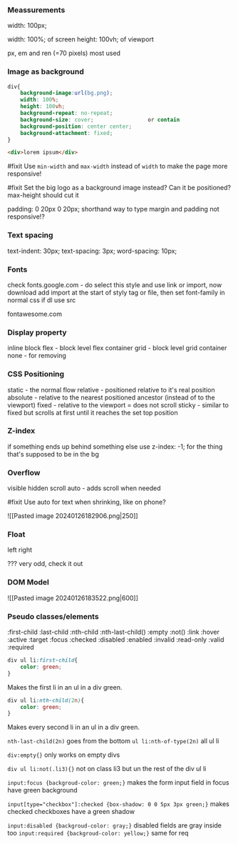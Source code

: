 
### Meassurements

width:  100px;

width: 100%;      of  screen
height: 100vh;    of viewport

px, em and ren (=70 pixels) most used

### Image as background

```css
div{
	background-image:url(bg.png);
	width: 100%;
	height: 100vh;
	background-repeat: no-repeat;
	background-size: cover;                 or contain
	background-position: center center;
    background-attachment: fixed;
}
```

```html
<div>lorem ipsum</div>
```

#fixit Use `min-width` and `max-width` instead of `width` to make the page more responsive!

#fixit Set the big logo as a background image instead?  Can it be positioned? max-height should cut it

padding: 0 20px 0 20px; shorthand way to type
margin and padding not responsive!?

### Text spacing

text-indent: 30px;
text-spacing: 3px;
word-spacing: 10px;

### Fonts

check fonts.google.com - do select this style and use link or import, now download
add import at the start of styly tag or file, then set font-family in normal css
if dl  use src

fontawesome.com

### Display property

inline
block
flex - block level flex container
grid - block level grid container
none - for removing

### CSS Positioning

static - the normal flow
relative - positioned relative to it's real position
absolute - relative to the nearest positioned ancestor (instead of to the viewport)
fixed - relative to the viewport = does not scroll
sticky - similar to fixed but scrolls at first until it reaches the set top position

### Z-index

if something ends up behind something else use
z-index: -1; for the thing that's  supposed to be in the bg

### Overflow

visible
hidden
scroll
auto - adds scroll when needed

#fixit Use auto for text when shrinking, like on phone?

![[Pasted image 20240126182906.png|250]]

### Float

left
right

??? very odd, check it out

### DOM Model

![[Pasted image 20240126183522.png|600]]

### Pseudo classes/elements

:first-child
:last-child
:nth-child
:nth-last-child()
:empty
:not()
:link
:hover
:active
:target
:focus
:checked
:disabled
:enabled
:invalid
:read-only
:valid
:required

```css
div ul li:first-child{
    color: green;
}
```
Makes the first li in an ul in a div green.

```css
div ul li:nth-child(2n){
    color: green;
}
```
Makes every second li in an ul in a div green.

`nth-last-child(2n)` goes from the bottom
`ul li:nth-of-type(2n)` all ul li

`div:empty{}` only works on empty divs

`div ul li:not(.li3){}` not on class li3 but un the rest of the div ul li

`input:focus {backgroud-color: green;}` makes the form input field in focus have green background

`input[type="checkbox"]:checked {box-shadow: 0 0 5px 3px green;}` makes checked checkboxes have a green shadow

`input:disabled {backgroud-color: gray;}` disabled fields are gray inside too
`input:required {backgroud-color: yellow;}` same for req

